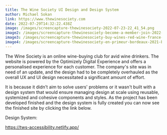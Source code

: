 ```yaml
---
title: The Wine Society UI Design and Design System
author: Michael Sokan
link: https://www.thewinesociety.com
date: 2022-07-29T14:32:22.438Z
image: /images/screencapture-thewinesociety-2022-07-23-22_41_54.png
image2: /images/screencapture-thewinesociety-become-a-member-join-2022-07-23-22_57_56.png
image3: /images/screencapture-thewinesociety-buy-wines-red-wine-france-bordeaux-2022-07-23-22_54_42.png
image4: /images/screencapture-thewinesociety-en-primeur-bordeaux-2021-buy-red-wines-by-dozen-2022-07-23-22_59_59.png
---
```

The Wine Society is an online wine-buying club for avid wine drinkers. The website is powered by the Optimizely Digital Experience and offers a personalised experience for each customer. The company's site was in need of an update, and the design had to be completely overhauled as the overall UX and UI design necessitated a significant amount of effort. 

It is because it didn't aim to solve users' problems or it wasn't built with a design system that would ensure managing design at scale using reusable, systemized and cohesive components and styles. As the project has been developed finished and the design system is fully created you can now see the finished site by clicking the link below.

Design System:

<https://tws-accessibility.netlify.app/>